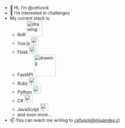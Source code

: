 - 👋 Hi, I’m @cefunck
- 👀 I’m interested in challenges
- My current stack is:
  - RoR <img src="https://user-images.githubusercontent.com/20866996/201498308-bbe73d9c-4f9d-45d3-bc38-036c43ab1677.png" alt="drawing" width="50"/>
  - Vue.js <img src="https://upload.wikimedia.org/wikipedia/commons/thumb/9/95/Vue.js_Logo_2.svg/1024px-Vue.js_Logo_2.svg.png" alt="drawing" width="25"/>
  - Flask <img src="https://www.kindpng.com/picc/m/188-1882559_python-flask-hd-png-download.png" alt="drawing" width="25"/>
  - FastAPI <img src="https://fastapi.tiangolo.com/img/logo-margin/logo-teal.png" alt="drawing" width="70"/>
  - Ruby <img src="https://upload.wikimedia.org/wikipedia/commons/thumb/7/73/Ruby_logo.svg/800px-Ruby_logo.svg.png" alt="drawing" width="25"/>
  - Python <img src="https://upload.wikimedia.org/wikipedia/commons/thumb/c/c3/Python-logo-notext.svg/800px-Python-logo-notext.svg.png" alt="drawing" width="25"/>
  - C# <img src="https://seeklogo.com/images/C/c-sharp-c-logo-02F17714BA-seeklogo.com.png" alt="drawing" width="25"/>
  - JavaScript <img src="https://upload.wikimedia.org/wikipedia/commons/thumb/9/99/Unofficial_JavaScript_logo_2.svg/800px-Unofficial_JavaScript_logo_2.svg.png" alt="drawing" width="25"/>
  - and soon more...
- 📫 You can reach me writing to cefunck@miuandes.cl

<!---
cefunck/cefunck is a ✨ special ✨ repository because its `README.md` (this file) appears on your GitHub profile.
You can click the Preview link to take a look at your changes.
--->
